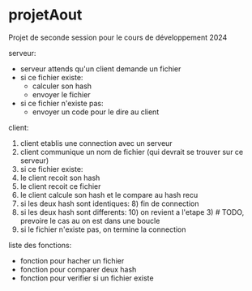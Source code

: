 # projetAout
Projet de seconde session pour le cours de développement 2024


serveur:
- serveur attends qu'un client demande un fichier
- si ce fichier existe:
  - calculer son hash
  - envoyer le fichier
- si ce fichier n'existe pas:
  - envoyer un code pour le dire au client

client:
1) client etablis une connection avec un serveur
2) client communique un nom de fichier (qui devrait se trouver sur ce serveur)
3) si ce fichier existe:
  4) le client recoit son hash
  5) le client recoit ce fichier
  6) le client calcule son hash et le compare au hash recu
  7) si les deux hash sont identiques:
    8) fin de connection
  9) si les deux hash sont differents:
    10) on revient a l'etape 3) # TODO, prevoire le cas au on est dans une boucle
11) si le fichier n'existe pas, on termine la connection


liste des fonctions:
- fonction pour hacher un fichier
- fonction pour comparer deux hash
- fonction pour verifier si un fichier existe